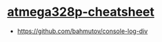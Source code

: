 [atmega328p-cheatsheet](https://dirkarnez.github.io/atmega328p-cheatsheet/)
===========================================================================
- https://github.com/bahmutov/console-log-div
